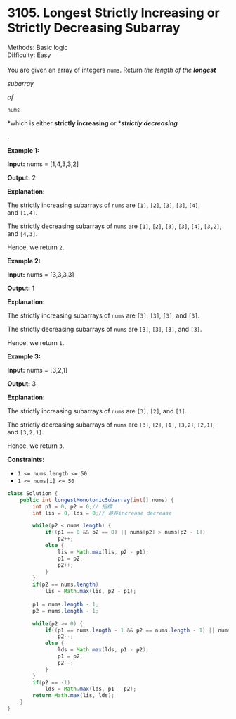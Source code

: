 # 3105. Longest Strictly Increasing or Strictly Decreasing Subarray  

  Methods: Basic logic </br> Difficulty: Easy </br> </br>You are given an array of integers `nums`. Return *the length of the ****longest*****

*subarray*

*of*

```plain text
nums
```

*which is either ****strictly increasing**** or ****strictly decreasing***

.

**Example 1:**

**Input:** nums = [1,4,3,3,2]

**Output:** 2

**Explanation:**

The strictly increasing subarrays of `nums` are `[1]`, `[2]`, `[3]`, `[3]`, `[4]`, and `[1,4]`.

The strictly decreasing subarrays of `nums` are `[1]`, `[2]`, `[3]`, `[3]`, `[4]`, `[3,2]`, and `[4,3]`.

Hence, we return `2`.

**Example 2:**

**Input:** nums = [3,3,3,3]

**Output:** 1

**Explanation:**

The strictly increasing subarrays of `nums` are `[3]`, `[3]`, `[3]`, and `[3]`.

The strictly decreasing subarrays of `nums` are `[3]`, `[3]`, `[3]`, and `[3]`.

Hence, we return `1`.

**Example 3:**

**Input:** nums = [3,2,1]

**Output:** 3

**Explanation:**

The strictly increasing subarrays of `nums` are `[3]`, `[2]`, and `[1]`.

The strictly decreasing subarrays of `nums` are `[3]`, `[2]`, `[1]`, `[3,2]`, `[2,1]`, and `[3,2,1]`.

Hence, we return `3`.

**Constraints:**

- `1 <= nums.length <= 50`
- `1 <= nums[i] <= 50`
```java
class Solution {
    public int longestMonotonicSubarray(int[] nums) {
        int p1 = 0, p2 = 0;// 指標
        int lis = 0, lds = 0;// 最長increase decrease

        while(p2 < nums.length) {
            if((p1 == 0 && p2 == 0) || nums[p2] > nums[p2 - 1])
                p2++;
            else {
                lis = Math.max(lis, p2 - p1);
                p1 = p2;
                p2++;
            }
        }
        if(p2 == nums.length)
            lis = Math.max(lis, p2 - p1);
            
        p1 = nums.length - 1;
        p2 = nums.length - 1;

        while(p2 >= 0) {
            if((p1 == nums.length - 1 && p2 == nums.length - 1) || nums[p2 + 1] < nums[p2])
                p2--;
            else {
                lds = Math.max(lds, p1 - p2);
                p1 = p2;
                p2--;
            }
        }
        if(p2 == -1)
            lds = Math.max(lds, p1 - p2);
        return Math.max(lis, lds);
    }
}
```

